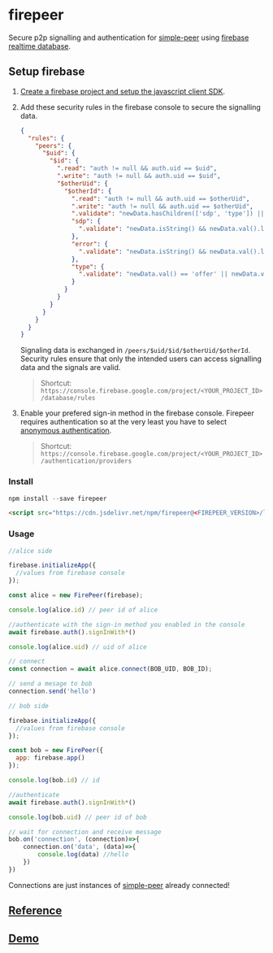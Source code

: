 # firepeer

Secure p2p signalling and authentication for [simple-peer](https://github.com/feross/simple-peer) using [firebase realtime database](https://firebase.google.com/docs/database/).

## Setup firebase

1. [Create a firebase project and setup the javascript client SDK](https://firebase.google.com/docs/database/web/start).

2. Add these security rules in the firebase console to secure the signalling data.

    ```json
    {
      "rules": {
        "peers": {
          "$uid": {
            "$id": {
              ".read": "auth != null && auth.uid == $uid",
              ".write": "auth != null && auth.uid == $uid",
              "$otherUid": {
                "$otherId": {
                  ".read": "auth != null && auth.uid == $otherUid",
                  ".write": "auth != null && auth.uid == $otherUid",
                  ".validate": "newData.hasChildren(['sdp', 'type']) || newData.hasChildren(['type', 'error'])",
                  "sdp": {
                    ".validate": "newData.isString() && newData.val().length < 4000"
                  },
                  "error": {
                    ".validate": "newData.isString() && newData.val().length < 1000"
                  },
                  "type": {
                    ".validate": "newData.val() == 'offer' || newData.val() == 'answer'"
                  }
                }
              }
            }
          }
        }
      }
    }
    ```

    Signaling data is exchanged in `/peers/$uid/$id/$otherUid/$otherId`. Security rules ensure that only the intended users can access signalling data and the signals are valid.

    > Shortcut: `https://console.firebase.google.com/project/<YOUR_PROJECT_ID>/database/rules`


3. Enable your prefered sign-in method in the firebase console. Firepeer requires authentication so at the very least you have to select [anonymous authentication](https://firebase.google.com/docs/auth/web/anonymous-auth).

    > Shortcut: `https://console.firebase.google.com/project/<YOUR_PROJECT_ID>/authentication/providers`

### Install
```js
npm install --save firepeer
```
```html
<script src="https://cdn.jsdelivr.net/npm/firepeer@<FIREPEER_VERSION>/lib/firepeer.min.js"></script>
```

### Usage

```javascript
//alice side

firebase.initializeApp({
  //values from firebase console
});

const alice = new FirePeer(firebase);

console.log(alice.id) // peer id of alice

//authenticate with the sign-in method you enabled in the console
await firebase.auth().signInWith*()

console.log(alice.uid) // uid of alice

// connect
const connection = await alice.connect(BOB_UID, BOB_ID);

// send a mesage to bob
connection.send('hello')
```

```javascript
// bob side

firebase.initializeApp({
  //values from firebase console
});

const bob = new FirePeer({
  app: firebase.app()
});

console.log(bob.id) // id

//authenticate
await firebase.auth().signInWith*()

console.log(bob.uid) // peer id of bob

// wait for connection and receive message
bob.on('connection', (connection)=>{
    connection.on('data', (data)=>{
        console.log(data) //hello
    })
})
```

Connections are just instances of [simple-peer](https://github.com/feross/simple-peer#api) already connected!

## [Reference](https://natzcam.github.io/firepeer)

## [Demo](https://firepeer-demo.firebaseapp.com)

